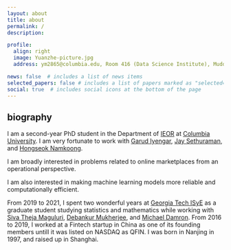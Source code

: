 ```yaml
---
layout: about
title: about
permalink: /
description: 

profile:
  align: right
  image: Yuanzhe-picture.jpg
  address: ym2865@columbia.edu, Room 416 (Data Science Institute), Mudd Building, 500 W 120th St, New York

news: false  # includes a list of news items
selected_papers: false # includes a list of papers marked as "selected={true}"
social: true  # includes social icons at the bottom of the page
---
```


## biography

I am a second-year PhD student in the Department of [IEOR](https://www.ieor.columbia.edu/) at [Columbia University](https://www.columbia.edu/). I am very fortunate to work with [Garud Iyengar](http://www.columbia.edu/~gi10/), [Jay Sethuraman](https://www.ieor.columbia.edu/faculty/jay-sethuraman), and [Hongseok Namkoong](https://hsnamkoong.github.io/). 

I am broadly interested in problems related to online marketplaces from an operational perspective.  

I am also interested in making machine learning models more reliable and computationally efficient.

From 2019 to 2021, I spent two wonderful years at [Georgia Tech ISyE](https://www.isye.gatech.edu/) as a graduate student studying statistics and mathematics while working with [Siva Theja Maguluri](https://sites.google.com/site/sivatheja/), [Debankur Mukherjee](https://www.debankur-mukherjee.com/), and  [Michael Damron](https://sites.google.com/view/mdamron22021). From 2016 to 2019, I worked at a Fintech startup in China as one of its founding members untill it was listed on NASDAQ as QFIN. I was born in Nanjing in 1997, and raised up in Shanghai.


  























